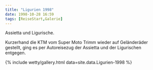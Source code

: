 ```yaml
---
title: "Ligurien 1998"
date: 1998-10-28 16:59
tags: [ReiseStart,Galerie]
---
```

Assietta und Ligurische.

Kurzerhand die KTM vom Super Moto Trimm wieder auf Geländeräder gestellt, ging es per Autoreisezug der Assietta und der Ligurischen entgegen.

<!--more-->

{% include wetty/gallery.html data=site.data.Ligurien-1998 %}

